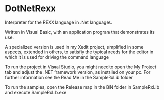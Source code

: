 # DotNetRexx
Interpreter for the REXX language in .Net languages. 

Written in Visual Basic, with an application program that demonstrates its use.

A specialized version is used in my Xedit project, simplified in some aspects, extended in others, to satisfiy the typical needs for the editor in which it is used for driving the command language. 


To run the project in Visual Studio, you might need to open the My Project tab and adjust the .NET framework version, as installed on your pc. For further information see the Read Me in the SampleRxLib folder

To run the samples, open the Release map in the BIN folder in SampleRxLib and execute SampleRxLib.exe
